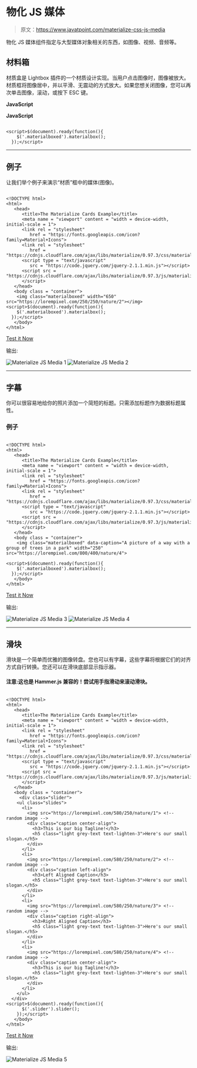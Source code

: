 # 物化 JS 媒体

> 原文：<https://www.javatpoint.com/materialize-css-js-media>

物化 JS 媒体组件指定与大型媒体对象相关的东西，如图像、视频、音频等。

## 材料箱

材质盒是 Lightbox 插件的一个材质设计实现。当用户点击图像时，图像被放大。材质框将图像居中，并以平滑、无震动的方式放大。如果您想关闭图像，您可以再次单击图像，滚动，或按下 ESC 键。

**JavaScript**

**JavaScript**

```

<script>$(document).ready(function(){
    $('.materialboxed').materialbox();
  });</script>

```

* * *

## 例子

让我们举个例子来演示“材质”框中的媒体(图像)。

```

<!DOCTYPE html>
<html>
   <head>
      <title>The Materialize Cards Example</title>
      <meta name = "viewport" content = "width = device-width, initial-scale = 1">      
      <link rel = "stylesheet"
         href = "https://fonts.googleapis.com/icon?family=Material+Icons">
      <link rel = "stylesheet"
         href = "https://cdnjs.cloudflare.com/ajax/libs/materialize/0.97.3/css/materialize.min.css">
      <script type = "text/javascript"
         src = "https://code.jquery.com/jquery-2.1.1.min.js"></script>           
      <script src = "https://cdnjs.cloudflare.com/ajax/libs/materialize/0.97.3/js/materialize.min.js">
      </script> 
   </head> 
   <body class = "container"> 
    <img class="materialboxed" width="650" src="https://lorempixel.com/250/250/nature/2"></img>
<script>$(document).ready(function(){
    $('.materialboxed').materialbox();
  });</script>
   </body>   
</html>

```

[Test it Now](https://www.javatpoint.com/oprweb/test.jsp?filename=materializecssjsmedia1)

输出:

![Materialize JS Media 1](img/08b2adb2365fd2e871de5dc7c5a90b0d.png)
![Materialize JS Media 2](img/8fff20b346a862b499579a3843f2d6e5.png)

* * *

## 字幕

你可以很容易地给你的照片添加一个简短的标题。只需添加标题作为数据标题属性。

### 例子

```

<!DOCTYPE html>
<html>
   <head>
      <title>The Materialize Cards Example</title>
      <meta name = "viewport" content = "width = device-width, initial-scale = 1">      
      <link rel = "stylesheet"
         href = "https://fonts.googleapis.com/icon?family=Material+Icons">
      <link rel = "stylesheet"
         href = "https://cdnjs.cloudflare.com/ajax/libs/materialize/0.97.3/css/materialize.min.css">
      <script type = "text/javascript"
         src = "https://code.jquery.com/jquery-2.1.1.min.js"></script>           
      <script src = "https://cdnjs.cloudflare.com/ajax/libs/materialize/0.97.3/js/materialize.min.js">
      </script> 
   </head> 
   <body class = "container"> 
    <img class="materialboxed" data-caption="A picture of a way with a group of trees in a park" width="250" src="https://lorempixel.com/800/400/nature/4">

<script>$(document).ready(function(){
    $('.materialboxed').materialbox();
  });</script>
   </body>   
</html>

```

[Test it Now](https://www.javatpoint.com/oprweb/test.jsp?filename=materializecssjsmedia2)

输出:

![Materialize JS Media 3](img/b9a3c4201b31c41ce7585e92c801ec1f.png)
![Materialize JS Media 4](img/2159c4290c6aeebb69bad36a0f092466.png)

* * *

## 滑块

滑块是一个简单而优雅的图像转盘。您也可以有字幕，这些字幕将根据它们的对齐方式自行转换。您还可以在滑块底部显示指示器。

#### 注意:这也是 Hammer.js 兼容的！尝试用手指滑动来滚动滑块。

```

<!DOCTYPE html>
<html>
   <head>
      <title>The Materialize Cards Example</title>
      <meta name = "viewport" content = "width = device-width, initial-scale = 1">      
      <link rel = "stylesheet"
         href = "https://fonts.googleapis.com/icon?family=Material+Icons">
      <link rel = "stylesheet"
         href = "https://cdnjs.cloudflare.com/ajax/libs/materialize/0.97.3/css/materialize.min.css">
      <script type = "text/javascript"
         src = "https://code.jquery.com/jquery-2.1.1.min.js"></script>           
      <script src = "https://cdnjs.cloudflare.com/ajax/libs/materialize/0.97.3/js/materialize.min.js">
      </script> 
   </head> 
   <body class = "container"> 
     <div class="slider">
    <ul class="slides">
      <li>
        <img src="https://lorempixel.com/580/250/nature/1"> <!-- random image -->
        <div class="caption center-align">
          <h3>This is our big Tagline!</h3>
          <h5 class="light grey-text text-lighten-3">Here's our small slogan.</h5>
        </div>
      </li>
      <li>
        <img src="https://lorempixel.com/580/250/nature/2"> <!-- random image -->
        <div class="caption left-align">
          <h3>Left Aligned Caption</h3>
          <h5 class="light grey-text text-lighten-3">Here's our small slogan.</h5>
        </div>
      </li>
      <li>
        <img src="https://lorempixel.com/580/250/nature/3"> <!-- random image -->
        <div class="caption right-align">
          <h3>Right Aligned Caption</h3>
          <h5 class="light grey-text text-lighten-3">Here's our small slogan.</h5>
        </div>
      </li>
      <li>
        <img src="https://lorempixel.com/580/250/nature/4"> <!-- random image -->
        <div class="caption center-align">
          <h3>This is our big Tagline!</h3>
          <h5 class="light grey-text text-lighten-3">Here's our small slogan.</h5>
        </div>
      </li>
    </ul>
  </div>
<script>$(document).ready(function(){
      $('.slider').slider();
    });</script>
   </body>   
</html>

```

[Test it Now](https://www.javatpoint.com/oprweb/test.jsp?filename=materializecssjsmedia3)

输出:

![Materialize JS Media 5](img/29c3293940a583c3a8dfa35a391edd84.png)
